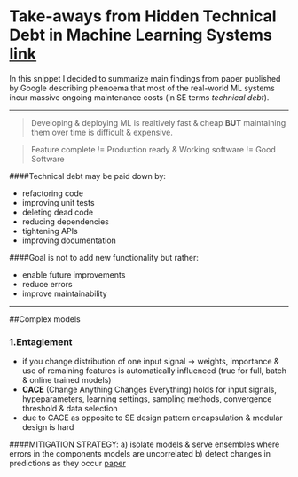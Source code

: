 # Take-aways from Hidden Technical Debt in Machine Learning Systems [link](https://papers.nips.cc/paper/5656-hidden-technical-debt-in-machine-learning-systems.pdf)

In this snippet I decided to summarize main findings from paper published by Google describing phenoema that most of the real-world ML systems incur massive ongoing maintenance costs (in SE terms *technical debt*). 

****

> Developing & deploying ML is realtively fast & cheap **BUT** maintaining them over time is difficult & expensive.

> Feature complete != Production ready & Working software != Good Software

####Technical debt may be paid down by:
- refactoring code
- improving unit tests
- deleting dead code
- reducing dependencies
- tightening APIs
- improving documentation

####Goal is not to add new functionality but rather:
- enable future improvements
- reduce errors
- improve maintainability

***

##Complex models
### 1.Entaglement

- if you change distribution of one input signal -> weights, importance & use of remaining features is automatically influenced (true for full, batch & online trained models)
- **CACE** (Change Anything Changes Everything) holds for input signals, hypeparameters, learning settings, sampling methods, convergence threshold & data selection
- due to CACE as opposite to SE design pattern encapsulation & modular design is hard

####MITIGATION STRATEGY:
a) isolate models & serve ensembles where errors in the components models are uncorrelated
b) detect changes in predictions as they occur [paper](https://static.googleusercontent.com/media/research.google.com/en//pubs/archive/41159.pdf)


    
